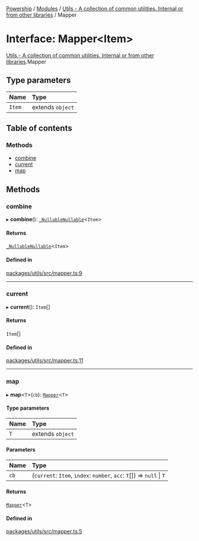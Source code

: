 [Powership](../README.md) / [Modules](../modules.md) / [Utils - A collection of common utilities. Internal or from other libraries](../modules/Utils___A_collection_of_common_utilities__Internal_or_from_other_libraries.md) / Mapper

# Interface: Mapper<Item\>

[Utils - A collection of common utilities. Internal or from other libraries](../modules/Utils___A_collection_of_common_utilities__Internal_or_from_other_libraries.md).Mapper

## Type parameters

| Name | Type |
| :------ | :------ |
| `Item` | extends `object` |

## Table of contents

### Methods

- [combine](Utils___A_collection_of_common_utilities__Internal_or_from_other_libraries.Mapper.md#combine)
- [current](Utils___A_collection_of_common_utilities__Internal_or_from_other_libraries.Mapper.md#current)
- [map](Utils___A_collection_of_common_utilities__Internal_or_from_other_libraries.Mapper.md#map)

## Methods

### combine

▸ **combine**(): [`_NullableNullable`](../modules/Utils___A_collection_of_common_utilities__Internal_or_from_other_libraries.md#_nullablenullable)<`Item`\>

#### Returns

[`_NullableNullable`](../modules/Utils___A_collection_of_common_utilities__Internal_or_from_other_libraries.md#_nullablenullable)<`Item`\>

#### Defined in

[packages/utils/src/mapper.ts:9](https://github.com/antoniopresto/powership/blob/2672a73/packages/utils/src/mapper.ts#L9)

___

### current

▸ **current**(): `Item`[]

#### Returns

`Item`[]

#### Defined in

[packages/utils/src/mapper.ts:11](https://github.com/antoniopresto/powership/blob/2672a73/packages/utils/src/mapper.ts#L11)

___

### map

▸ **map**<`T`\>(`cb`): [`Mapper`](Utils___A_collection_of_common_utilities__Internal_or_from_other_libraries.Mapper.md)<`T`\>

#### Type parameters

| Name | Type |
| :------ | :------ |
| `T` | extends `object` |

#### Parameters

| Name | Type |
| :------ | :------ |
| `cb` | (`current`: `Item`, `index`: `number`, `acc`: `T`[]) => ``null`` \| `T` |

#### Returns

[`Mapper`](Utils___A_collection_of_common_utilities__Internal_or_from_other_libraries.Mapper.md)<`T`\>

#### Defined in

[packages/utils/src/mapper.ts:5](https://github.com/antoniopresto/powership/blob/2672a73/packages/utils/src/mapper.ts#L5)
